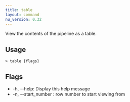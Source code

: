 ```yaml
---
title: table
layout: command
nu_version: 0.32
---
```


View the contents of the pipeline as a table.

## Usage

```shell
> table {flags}
```

## Flags

- -h, --help: Display this help message
- -n, --start_number <number>: row number to start viewing from
